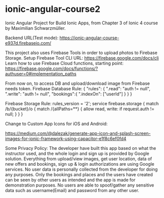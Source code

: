 # ionic-angular-course2
Ionic Angular Project for Build Ionic Apps, from Chapter 3 of Ionic 4 course by Maximilian Schwarzmüller.


Backend URL(Test mode): https://ionic-angular-course-e937d.firebaseio.com/

This project also uses Firebase Tools in order to upload photos to Firebase Storage.
Setup Firebase Tool CLI URL: https://firebase.google.com/docs/cli
Learn how to use Firebase Cloud functions, starting point: https://firebase.google.com/docs/functions/?authuser=0#implementation_paths

From now on, to access DB and upload/download image from Firebase needs token.
Firebase Database Rule: 
{
  "rules": {
    ".read": "auth != null",
    ".write": "auth != null",
    "bookings":{
      ".indexOn": ["userId"]
    }
  }
}

Firebase Storage Rule: 
rules_version = '2';
service firebase.storage {
  match /b/{bucket}/o {
    match /{allPaths=**} {
      allow read, write: if request.auth != null;
    }
  }
}

Change to Custom App Icons for iOS and Android:

https://medium.com/@dalezak/generate-app-icon-and-splash-screen-images-for-ionic-framework-using-capacitor-e1f8c6ef0fd4

Some Privacy Policy:
The developer have built this app based on what the instructor used, and the whole login and sign up is provided by Google solution.
Everything from upload/view images, get user location, data of new offers and bookings, sign up & login authorizations are using Google services. No user data is personally collected from the developer for doing any purposes. Only the bookings and places and the users have created can be seen by other users as intended and the app is made for demonstration purposes. No users are able to spoof/gather any sensitive data such as username(Email) and password from any other user.
